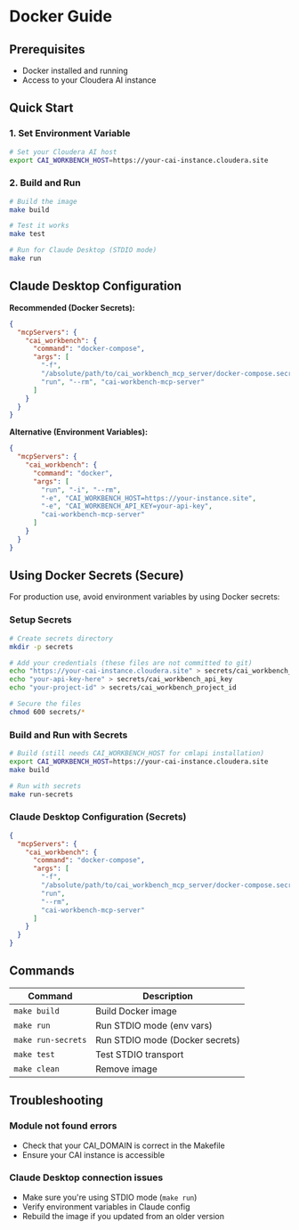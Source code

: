 # Docker Guide

## Prerequisites

- Docker installed and running
- Access to your Cloudera AI instance

## Quick Start

### 1. Set Environment Variable

```bash
# Set your Cloudera AI host
export CAI_WORKBENCH_HOST=https://your-cai-instance.cloudera.site
```

### 2. Build and Run

```bash
# Build the image
make build

# Test it works
make test

# Run for Claude Desktop (STDIO mode)
make run
```

## Claude Desktop Configuration

**Recommended (Docker Secrets):**
```json
{
  "mcpServers": {
    "cai_workbench": {
      "command": "docker-compose",
      "args": [
        "-f", 
        "/absolute/path/to/cai_workbench_mcp_server/docker-compose.secrets.yml",
        "run", "--rm", "cai-workbench-mcp-server"
      ]
    }
  }
}
```

**Alternative (Environment Variables):**
```json
{
  "mcpServers": {
    "cai_workbench": {
      "command": "docker",
      "args": [
        "run", "-i", "--rm",
        "-e", "CAI_WORKBENCH_HOST=https://your-instance.site",
        "-e", "CAI_WORKBENCH_API_KEY=your-api-key",
        "cai-workbench-mcp-server"
      ]
    }
  }
}
```

## Using Docker Secrets (Secure)

For production use, avoid environment variables by using Docker secrets:

### Setup Secrets

```bash
# Create secrets directory
mkdir -p secrets

# Add your credentials (these files are not committed to git)
echo "https://your-cai-instance.cloudera.site" > secrets/cai_workbench_host
echo "your-api-key-here" > secrets/cai_workbench_api_key
echo "your-project-id" > secrets/cai_workbench_project_id

# Secure the files
chmod 600 secrets/*
```

### Build and Run with Secrets

```bash
# Build (still needs CAI_WORKBENCH_HOST for cmlapi installation)
export CAI_WORKBENCH_HOST=https://your-cai-instance.cloudera.site
make build

# Run with secrets
make run-secrets
```

### Claude Desktop Configuration (Secrets)

```json
{
  "mcpServers": {
    "cai_workbench": {
      "command": "docker-compose",
      "args": [
        "-f", 
        "/absolute/path/to/cai_workbench_mcp_server/docker-compose.secrets.yml", 
        "run", 
        "--rm", 
        "cai-workbench-mcp-server"
      ]
    }
  }
}
```

## Commands

| Command | Description |
|---------|-------------|
| `make build` | Build Docker image |
| `make run` | Run STDIO mode (env vars) |
| `make run-secrets` | Run STDIO mode (Docker secrets) |
| `make test` | Test STDIO transport |
| `make clean` | Remove image |


## Troubleshooting

### Module not found errors
- Check that your CAI_DOMAIN is correct in the Makefile
- Ensure your CAI instance is accessible

### Claude Desktop connection issues
- Make sure you're using STDIO mode (`make run`)
- Verify environment variables in Claude config
- Rebuild the image if you updated from an older version